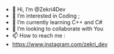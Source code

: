 - 👋 Hi, I’m @Zekri4Dev
- 👀 I’m interested in Coding ;
- 🌱 I’m currently learning C++ and C#
- 💞️ I’m looking to collaborate with You
- 📫 How to reach me :
- https://www.instagram.com/zekri_dev
